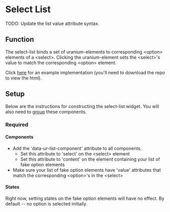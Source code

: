 # Select List #

TODO: Update the list value attribute syntax.

## Function ##

The select-list binds a set of uranium-elements to corresponding &lt;option&gt; elements of a &lt;select&gt;. Clicking the uranium-element sets the &lt;select&gt;'s value to match the corresponding &lt;option&gt; element.

Click [here](../../examples/select_list.html) for an example implementation (you'll need to download the repo to view the html).

## Setup ##

Below are the instructions for constructing the select-list widget. You will also need to [group](../model/grouping.md) these components.

### Required ###

#### Components ####

*  Add the 'data-ur-list-component' attribute to all components. 
   *  Set this attribute to 'select' on the &lt;select&gt; element
   *  Set this attribute to 'content' on the element containing your list of fake option elements
*  Make sure your list of fake option elements have 'value' attributes that match the corresponding &lt;option&gt;'s in the &lt;select&gt;

#### States ####

Right now, setting states on the fake option elements will have no effect. By default -- no option is selected initially.
